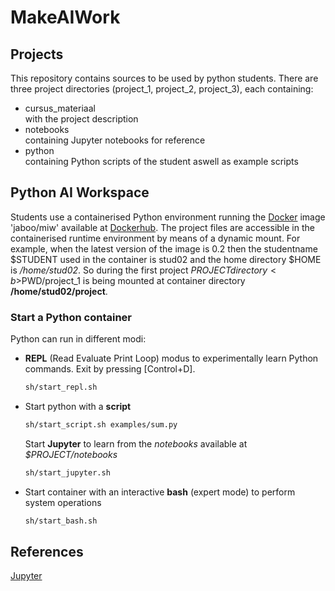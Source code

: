 # MakeAIWork

## Projects

This repository contains sources to be used by python students. There are three project directories (project_1, project_2, project_3), each containing:
<ul>
<li>cursus_materiaal</li> with the project description
<li>notebooks</li> containing Jupyter notebooks for reference
<li>python</li> containing Python scripts of the student aswell as example scripts
</ul>

## Python AI Workspace

Students use a containerised Python environment running the [Docker](https://www.docker.com/) image 'jaboo/miw' available at [Dockerhub](https://hub.docker.com/repository/docker/jaboo/miw). The project files are accessible in the containerised runtime environment by means of a dynamic mount. For example, when the latest version of the image is 0.2 then the studentname $STUDENT used in the container is stud02 and the home directory $HOME is <i>/home/stud02</i>. So during the first project $PROJECT directory <b>$PWD/project_1</b> is being mounted at container directory <b>/home/stud02/project</b>.
<br>

### Start a Python container
Python can run in different modi:
<ul>

<li>
<b>REPL</b> (Read Evaluate Print Loop) modus to experimentally learn Python commands. Exit by pressing [Control+D].

```bash 
sh/start_repl.sh
```
</li>

<li>
Start python with a <b>script</b>

```bash 
sh/start_script.sh examples/sum.py
```
</li>
Start <b>Jupyter</b> to learn from the <i>notebooks</i> available at <i>$PROJECT/notebooks</i>

```bash 
sh/start_jupyter.sh
```
<li>
Start container with an interactive <b>bash</b> (expert mode) to perform system operations

```bash
sh/start_bash.sh
```
</li>

</ul>

## References
[Jupyter](https://jupyter.org/)
